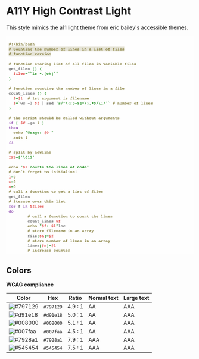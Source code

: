 # A11Y High Contrast Light

This style mimics the a11 light theme from eric bailey's accessible themes.

![Screenshot of the a11y-high-contrast-light theme in a bash script](./images/a11y-high-contrast-light.png)

## Colors

**WCAG compliance**

| Color                                                        | Hex       | Ratio   | Normal text | Large text |
| ------------------------------------------------------------ | --------- | ------- | ----------- | ---------- |
| ![#797129](https://via.placeholder.com/20/797129/797129.png) | `#797129` | 4.9 : 1 | AA          | AAA        |
| ![#d91e18](https://via.placeholder.com/20/d91e18/d91e18.png) | `#d91e18` | 5.0 : 1 | AA          | AAA        |
| ![#008000](https://via.placeholder.com/20/008000/008000.png) | `#008000` | 5.1 : 1 | AA          | AAA        |
| ![#007faa](https://via.placeholder.com/20/007faa/007faa.png) | `#007faa` | 4.5 : 1 | AA          | AAA        |
| ![#7928a1](https://via.placeholder.com/20/7928a1/7928a1.png) | `#7928a1` | 7.9 : 1 | AAA         | AAA        |
| ![#545454](https://via.placeholder.com/20/545454/545454.png) | `#545454` | 7.5 : 1 | AAA         | AAA        |
